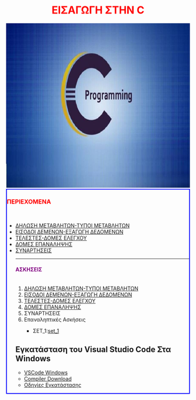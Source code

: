 <html>
<body>
<h1 style="text-align:center; color:red;">ΕΙΣΑΓΩΓΗ ΣΤΗΝ C</h1>
<img src="https://github.com/vasnastos/Page_Images/blob/master/cpng.jpg?raw=true" width="1024" height="450"></img>
<div style="border:2px solid; border-color:blue;">
<h3 style="color:red;">ΠΕΡΙΕΧΟΜΕΝΑ</h3>
  <br>
<ul>
<li><a href="https://github.com/vasnastos/Introduction_to_C/tree/master/%CE%9A%CE%95%CE%A6%CE%91%CE%9B%CE%91%CE%99%CE%9F_1">ΔΗΛΩΣΗ ΜΕΤΑΒΛΗΤΩΝ-ΤΥΠΟΙ ΜΕΤΑΒΛΗΤΩΝ</a></li>
<li><a href="https://github.com/vasnastos/Introduction_to_C/tree/master/%CE%9A%CE%95%CE%A6%CE%91%CE%9B%CE%91%CE%99%CE%9F_2">ΕΙΣΟΔΟΙ ΔΕΜΕΝΩΝ-ΕΞΑΓΩΓΗ ΔΕΔΟΜΕΝΩΝ</a></li>
<li><a href="https://github.com/vasnastos/Introduction_to_C/tree/master/%CE%9A%CE%95%CE%A6%CE%91%CE%9B%CE%91%CE%99%CE%91_(3-4)">ΤΕΛΕΣΤΕΣ-ΔΟΜΕΣ ΕΛΕΓΧΟΥ</a></li>
<li><a href="https://github.com/vasnastos/Introduction_to_C/tree/master/%CE%9A%CE%95%CE%A6%CE%91%CE%9B%CE%91%CE%99%CE%9F_5">ΔΟΜΕΣ ΕΠΑΝΑΛΗΨΗΣ</a></li>
<li><a href="">ΣΥΝΑΡΤΗΣΕΙΣ</a>
<hr>
<h4 style="color:purple;">ΑΣΚΗΣΕΙΣ</h3>
  <br>
<ol>
<li><a href="https://github.com/vasnastos/Introduction_to_C/tree/master/%CE%9A%CE%95%CE%A6%CE%91%CE%9B%CE%91%CE%99%CE%9F_1">ΔΗΛΩΣΗ ΜΕΤΑΒΛΗΤΩΝ-ΤΥΠΟΙ ΜΕΤΑΒΛΗΤΩΝ</a></li>
<li><a href="https://github.com/vasnastos/Introduction_to_C/tree/master/%CE%9A%CE%95%CE%A6%CE%91%CE%9B%CE%91%CE%99%CE%9F_2/%CE%91%CE%A3%CE%9A%CE%97%CE%A3%CE%95%CE%99%CE%A3">ΕΙΣΟΔΟΙ ΔΕΜΕΝΩΝ-ΕΞΑΓΩΓΗ ΔΕΔΟΜΕΝΩΝ</a></li>
<li><a href="https://github.com/vasnastos/Introduction_to_C/tree/master/%CE%9A%CE%95%CE%A6%CE%91%CE%9B%CE%91%CE%99%CE%91_(3-4)/A%CE%A3%CE%9A%CE%97%CE%A3%CE%95%CE%99%CE%A3">ΤΕΛΕΣΤΕΣ-ΔΟΜΕΣ ΕΛΕΓΧΟΥ</a></li>
<li><a href="https://github.com/vasnastos/Introduction_to_C/tree/master/%CE%9A%CE%95%CE%A6%CE%91%CE%9B%CE%91%CE%99%CE%9F_5/%CE%91%CE%A3%CE%9A%CE%97%CE%A3%CE%95%CE%99%CE%A3">ΔΟΜΕΣ ΕΠΑΝΑΛΗΨΗΣ</a></li>
 <li><a href="https://github.com/vasnastos/Introduction_to_C/tree/master/%CE%A3%CE%A5%CE%9D%CE%91%CE%A1%CE%A4%CE%97%CE%A3%CE%95%CE%99%CE%A3"></a>ΣΥΝΑΡΤΗΣΕΙΣ</li>
 <li>Επαναληπτικές Ασκήσεις</li>
  <ul>
    <li>ΣΕΤ_1:<a href="https://github.com/vasnastos/Introduction_to_C/tree/master/%CE%95%CE%A0%CE%91%CE%9D%CE%91%CE%9B%CE%97%CE%A8%CE%97_1">set_1</a></li>
    </ul>
</ol>
  <h2>Εγκατάσταση του Visual Studio Code Στα Windows</h2>
  <ul>
    <li><a href="https://code.visualstudio.com/docs/?dv=win">VSCode Windows</a></li>
    <li><a href="https://github.com/jmeubank/tdm-gcc/releases/download/v9.2.0-tdm64-1/tdm64-gcc-9.2.0.exe">Compiler Download</a></li>
    <li><a href="https://github.com/vasnastos/Introduction_to_C/raw/master/VS%20Code%20Instalation.pdf">Οδηγίες Εγκατάστασης</a></li>
  </ul>
</div>
</body>
</html>
